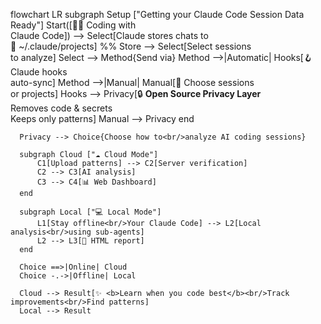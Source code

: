 flowchart LR
      subgraph Setup ["Getting your Claude Code Session Data Ready"]
          Start([🧑‍💻 Coding with<br/>Claude Code]) --> Select[Claude stores chats to<br/>📁 ~/.claude/projects]
        %%   Store --> Select[Select sessions<br/>to analyze]
          Select --> Method{Send via}
          Method -->|Automatic| Hooks[🪝 Claude hooks<br/>auto-sync]
          Method -->|Manual| Manual[📁 Choose sessions<br/> or projects]
          Hooks --> Privacy[🔒 <b>Open Source Privacy Layer</b><br/>Removes code & secrets<br/>Keeps only patterns]
          Manual --> Privacy
      end

      Privacy --> Choice{Choose how to<br/>analyze AI coding sessions}

      subgraph Cloud ["☁️ Cloud Mode"]
          C1[Upload patterns] --> C2[Server verification]
          C2 --> C3[AI analysis]
          C3 --> C4[📊 Web Dashboard]
      end

      subgraph Local ["💻 Local Mode"]
          L1[Stay offline<br/>Your Claude Code] --> L2[Local analysis<br/>using sub-agents]
          L2 --> L3[📄 HTML report]
      end

      Choice ==>|Online| Cloud
      Choice -.->|Offline| Local

      Cloud --> Result[✨ <b>Learn when you code best</b><br/>Track improvements<br/>Find patterns]
      Local --> Result